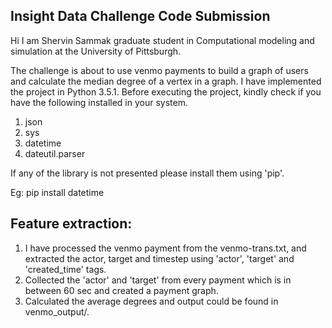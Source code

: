 Insight Data Challenge Code Submission
----------------------------------------------

Hi I am Shervin Sammak graduate student in Computational modeling and simulation at the University of Pittsburgh.

The challenge is about to use venmo payments to build a graph of users and calculate the median degree of a vertex in a graph. I have implemented the project in Python 3.5.1. Before executing the project, kindly check if you have the following installed in your system.

1. json
2. sys
3. datetime
4. dateutil.parser

If any of the library is not presented please install them using 'pip'.

Eg: pip install datetime

Feature extraction:
-----------------------
1. I have processed the venmo payment from the venmo-trans.txt, and extracted the actor, target and timestep using 'actor', 'target' and 'created_time' tags.
2. Collected the 'actor' and 'target' from every payment which is in between 60 sec and created a payment graph. 
3. Calculated the average degrees and output could be found in venmo_output/.
